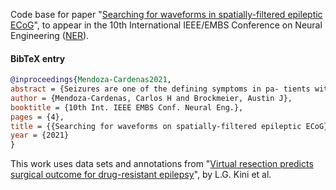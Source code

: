 Code base for paper "[Searching for waveforms in spatially-filtered epileptic ECoG][accepted_paper]", to appear in the 10th International IEEE/EMBS Conference on Neural Engineering ([NER][NER]).


#### BibTeX entry
```bibtex
@inproceedings{Mendoza-Cardenas2021,
abstract = {Seizures are one of the defining symptoms in pa- tients with epilepsy, and due to their unannounced occurrence, they can pose a severe risk for the individual that suffers it. New research efforts are showing a promising future for the prediction and preemption of imminent seizures, and with those efforts, a vast and diverse set of features have been proposed for seizure prediction algorithms. However, the data-driven discovery of nonsinusoidal waveforms for seizure prediction is lacking in the literature, which is in stark contrast with recent works that show the close connection between the waveform morphology of neural oscillations and the physiology and pathophysiology of the brain, and especially its use in effectively discriminating between normal and abnormal oscillations in electrocorticographic (ECoG) recordings of epileptic patients. Here, we explore a scalable, energy-guided waveform search strategy on spatially-projected continuous multi-day ECoG data sets. Our work shows that data-driven waveform learning methods have the potential to not only contribute features with predictive power for seizure prediction, but also to facilitate the discovery of oscillatory patterns that could contribute to our understanding of the pathophysiology and etiology of seizures.},
author = {Mendoza-Cardenas, Carlos H and Brockmeier, Austin J},
booktitle = {10th Int. IEEE EMBS Conf. Neural Eng.},
pages = {4},
title = {{Searching for waveforms on spatially-filtered epileptic ECoG}},
year = {2021}
}
```

This work uses data sets and annotations from "[Virtual resection predicts surgical outcome for drug-resistant epilepsy][Lkini2019]", by L.G. Kini et al.

[Lkini2019]: https://academic.oup.com/brain/article-abstract/142/12/3892/5584755
[accepted_paper]: https://arxiv.org/abs/2103.13853
[NER]: https://neuro.embs.org
